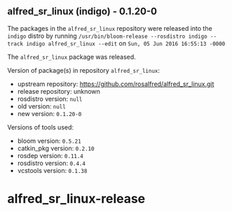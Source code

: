 ## alfred_sr_linux (indigo) - 0.1.20-0

The packages in the `alfred_sr_linux` repository were released into the `indigo` distro by running `/usr/bin/bloom-release --rosdistro indigo --track indigo alfred_sr_linux --edit` on `Sun, 05 Jun 2016 16:55:13 -0000`

The `alfred_sr_linux` package was released.

Version of package(s) in repository `alfred_sr_linux`:

- upstream repository: https://github.com/rosalfred/alfred_sr_linux.git
- release repository: unknown
- rosdistro version: `null`
- old version: `null`
- new version: `0.1.20-0`

Versions of tools used:

- bloom version: `0.5.21`
- catkin_pkg version: `0.2.10`
- rosdep version: `0.11.4`
- rosdistro version: `0.4.4`
- vcstools version: `0.1.38`


# alfred_sr_linux-release